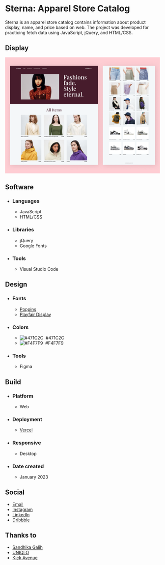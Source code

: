 # Sterna: Apparel Store Catalog
Sterna is an apparel store catalog contains information about product display, name, and price based on web. The project was developed for practicing fetch data using JavaScript, jQuery, and HTML/CSS.

## Display
![Display](https://raw.githubusercontent.com/luqmanherifa/luqman-herifa-personal-portfolio-v2/main/src/images/web_sterna.png)

## Software
- ### Languages
  - JavaScript
  - HTML/CSS

- ### Libraries
  - jQuery
  - Google Fonts

- ### Tools
  - Visual Studio Code

## Design
- ### Fonts
  - [Poppins](https://fonts.google.com/specimen/Poppins)
  - [Playfair Display](https://fonts.google.com/specimen/Playfair+Display)

- ### Colors
  - ![#471C2C](https://placehold.co/20x20/471C2C/471C2C.png)  #471C2C
  - ![#F4F7F9](https://placehold.co/20x20/F4F7F9/F4F7F9.png)  #F4F7F9
  
- ### Tools
  - Figma

## Build
- ### Platform
  - Web
  
- ### Deployment
  - [Vercel](https://sterna-luqmanherifa.vercel.app)

- ### Responsive
  - Desktop

- ### Date created
  - January 2023

## Social
  - [Email](mailto:luqmanherifa@gmail.com)
  - [Instagram](https://www.instagram.com/luqmanherifa)
  - [LinkedIn](https://www.linkedin.com/in/luqmanherifa)
  - [Dribbble](https://dribbble.com/luqmanherifa)

## Thanks to
  - [Sandhika Galih](https://www.youtube.com/@sandhikagalihWPU)
  - [UNIQLO](https://www.uniqlo.com/)
  - [Kick Avenue](https://www.kickavenue.com/)
